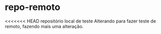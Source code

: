 # repo-remoto
<<<<<<< HEAD
repositório local de teste
Alterando para fazer teste de remoto, fazendo mais uma alteração.
